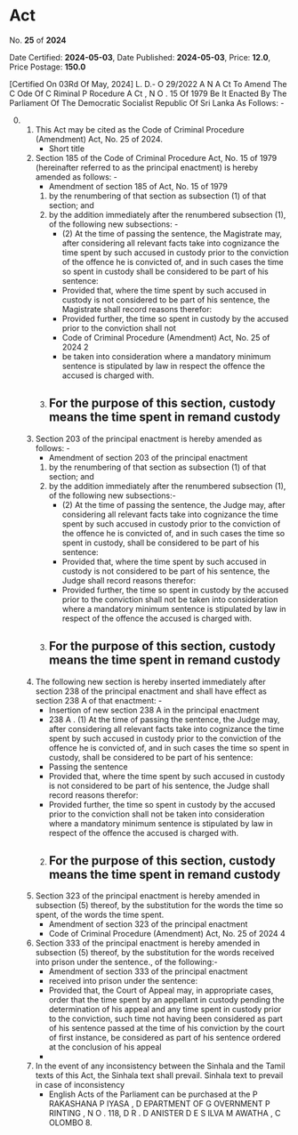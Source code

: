 # Act

No. **25** of **2024**

Date Certified: **2024-05-03**, Date Published: **2024-05-03**, Price: **12.0**, Price Postage: **150.0**

[Certified On 03Rd Of May, 2024]
L. D.- O 29/2022
A N  A Ct   To   Amend   The  C Ode   Of  C Riminal  P Rocedure A Ct , N O . 15  Of  1979
Be   It Enacted By The Parliament Of The Democratic Socialist Republic Of Sri Lanka As Follows: -

0. 
    1. This Act may be cited as the Code of Criminal Procedure (Amendment) Act, No. 25 of 2024.
        - Short title
    2. Section 185 of the Code of Criminal Procedure Act, No. 15 of 1979 (hereinafter referred to as the principal enactment) is hereby amended as follows: -
        - Amendment of section 185 of Act, No. 15 of 1979
        1. by the renumbering of that section as subsection (1) of that section; and
        2. by the addition immediately after the renumbered subsection (1), of the following new subsections: -
            - (2) At the time of passing the sentence, the Magistrate may, after considering all relevant facts take into cognizance the time spent by such accused in custody prior to the conviction of the offence he is convicted of, and in such cases the time so spent in custody shall be considered to be part of his sentence:
            - Provided that, where the time spent by such accused in custody is not considered to be part of his sentence, the Magistrate shall record reasons therefor:
            - Provided further, the time so spent in custody by the accused prior to the conviction shall not
            - Code of Criminal Procedure (Amendment) Act, No. 25 of 2024 2
            - be taken into consideration where a mandatory minimum sentence is stipulated by law in respect the offence the accused is charged with.
        3. For the purpose of this section, custody means the time spent in remand custody
            - 
    3. Section 203 of the principal enactment is hereby amended as follows: -
        - Amendment of section 203 of the principal enactment
        1. by the renumbering of that section as subsection (1) of that section; and
        2. by the addition immediately after the renumbered subsection (1), of the following new subsections:-
            - (2) At the time of passing the sentence, the Judge may, after considering all relevant facts take into cognizance the time spent by such accused in custody prior to the conviction of the offence he is convicted of, and in such cases the time so spent in custody, shall be considered to be part of his sentence:
            - Provided that, where the time spent by such accused in custody is not considered to be part of his sentence, the Judge shall record reasons therefor:
            - Provided further, the time so spent in custody by the accused prior to the conviction shall not be taken into consideration where a mandatory minimum sentence is stipulated by law in respect of the offence the accused is charged with.
        3. For the purpose of this section, custody means the time spent in remand custody
            - 
    4. The following new section is hereby inserted immediately after section 238  of the  principal enactment and shall have effect as section 238 A  of that enactment: -
        - Insertion of new section 238 A  in the principal enactment
        - 238 A . (1) At the time of passing the sentence, the Judge may, after considering all relevant facts take into cognizance the time spent by such accused in custody prior to the conviction of the offence he is convicted of, and in such cases the time so spent in custody, shall be considered to be part of his sentence:
        - Passing the sentence
        - Provided that, where the time spent by such accused in custody is not considered to be part of his sentence, the Judge shall record reasons therefor:
        - Provided further, the time so spent in custody by the accused prior to the conviction shall not be taken into consideration where a mandatory minimum sentence is stipulated by law in respect of the offence the accused is charged with.
        2. For the purpose of this section, custody means the time spent in remand custody
            - 
    5. Section 323 of the principal enactment is hereby amended in subsection (5) thereof, by the substitution for the words the time so spent, of the words the time spent.
        - Amendment of section 323 of the principal enactment
        - Code of Criminal Procedure (Amendment) Act, No. 25 of 2024 4
    6. Section 333 of the principal enactment is hereby amended in subsection (5) thereof, by the substitution for the words received into prison under the sentence., of the following:-
        - Amendment of section 333 of the principal enactment
        - received into prison under the sentence:
        - Provided that, the Court of Appeal may, in appropriate cases, order that the time spent by an appellant in custody pending the determination of his appeal and any time spent in custody prior to the conviction, such time not having been considered as part of his sentence passed at the time of his conviction by the court of first instance, be considered as part of his sentence ordered at the conclusion of his appeal
        - 
    7. In the event of any inconsistency between the Sinhala and the Tamil texts of this Act, the Sinhala text shall prevail. Sinhala text to prevail in case of inconsistency
        - English Acts of the Parliament can be purchased at the P RAKASHANA  P IYASA , D EPARTMENT   OF G OVERNMENT  P RINTING , N O . 118, D R . D ANISTER  D E  S ILVA  M AWATHA , C OLOMBO  8.